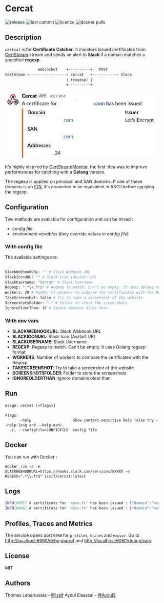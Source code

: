 # Cercat

![release](https://flat.badgen.net/github/release/issif/cercat/latest?color=green) ![last commit](https://flat.badgen.net/github/last-commit/issif/cercat) ![licence](https://flat.badgen.net/badge/license/MIT/blue) ![docker pulls](https://flat.badgen.net/docker/pulls/issif/cercat?icon=docker)

## Description

`certcat` is for **Certificate Catcher**. It monitors issued certificates from [CertStream](https://certstream.calidog.io/) stream and sends an alert to **Slack** if a domain matches a specified **regexp**.

```bash
               websocket    +----------+   POST
CertSteam <-----------------> cercat   +-----------> Slack
                            | (regexp) |
                            +----------+
```

![screenshot](https://github.com/issif/cercat/raw/master/screenshot.png)

It's highly inspired by [CertStreamMonitor](https://github.com/AssuranceMaladieSec/CertStreamMonitor/blob/master/README.md), the first idea was to improve performances for catching with a **Golang** version.

The regexp is applied on principal and SAN domains. If one of these domains is an [IDN](https://en.wikipedia.org/wiki/Internationalized_domain_name), it's converted in an equivalent in ASCII before applying the regexp.

## Configuration

Two methods are available for configuration and can be mixed :
- *config file*
- *environment variables* (they override values in *config file*)

### With config file

The available settings are:
```bash
---
SlackWebhookURL: "" # Slack Webhook URL
SlackIconURL: "" # Slack Icon (Avatar) URL
SlackUsername: "Cercat" # Slack Username
Regexp: ".*\\.fr$" # Regexp to match. Can't be empty. It uses Golang regexp format
Workers: 20 # Number of workers to compare the certificates with the Regexp
TakeScreenshot: false # Try to take a screenshot of the website
ScreenshotsFolder: "." # Folder to store the screenshots
IgnoreOlderThan: 10 # Ignore domains older than
```

### With env vars

- **SLACKWEBHOOKURL**: Slack Webhook URL
- **SLACKICONURL**: Slack Icon (Avatar) URL
- **SLACKUSERNAME**: Slack Username
- **REGEXP**: Regexp to match. Can't be empty. It uses Golang regexp format
- **WORKERS**: Number of workers to compare the certificates with the Regexp
- **TAKESCREENSHOT**: Try to take a screenshot of the website
- **SCREENSHOTSFOLDER**: Folder to store the screenshots
- **IGNOREOLDERTHAN**: Ignore domains older than

## Run

```
usage: cercat [<flags>]

Flags:
      --help                   Show context-sensitive help (also try --help-long and --help-man).
  -c, --configfile=CONFIGFILE  config file
```

## Docker

You can run with Docker :

```
docker run -d -e SLACKWEBHOOKURL=https://hooks.slack.com/services/XXXXX -e REGEXP=".*\\.fr$" issif/cercat:latest 
```

## Logs

```bash
INFO[0005] A certificate for 'xxxx.fr' has been issued : {"domain":"xxxx.fr","SAN":["xxxx.fr","www.xxxx.fr"],"issuer":"Let's Encrypt","Addresses":["X.X.X.129"]} 
INFO[0008] A certificate for 'xxxx.fr' has been issued : {"domain":"xxxx.fr","SAN":["xxxx.fr","www.xxxx.fr"],"issuer":"Let's Encrypt","Addresses":["X.X.X.116"]} 
```

## Profiles, Traces and Metrics

The service opens port `6060` for `profiles`, `traces` and `expvar`. Go to [http://localhost:6060/debug/pprof](http://localhost:6060/debug/pprof) and [http://localhost:6060/debug/vars](http://localhost:6060/debug/vars).

## License

MIT

## Authors

Thomas Labarussias - [@Issif](https://www.github.com/issif)
Ayoul Elaassal - [@Ayoul3](https://github.com/ayoul3)

